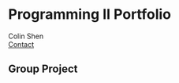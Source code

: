 # Programming II Portfolio
Colin Shen</br>
<a href="mailto:colin.m.shen@gmail.com">Contact</a>

<h2>Group Project</h2>
